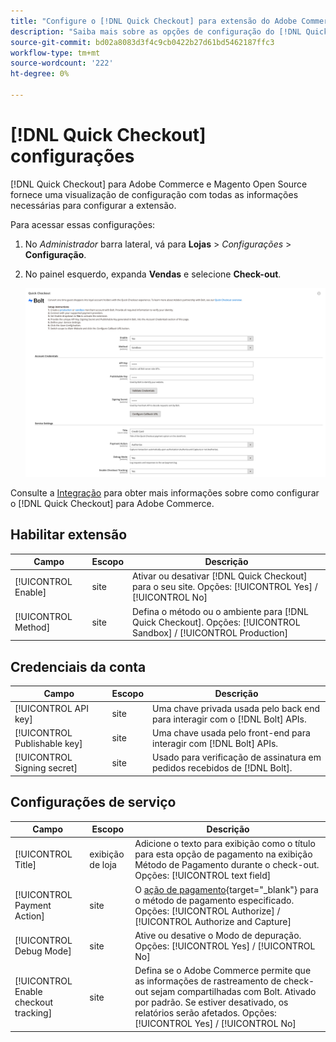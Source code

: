 ```yaml
---
title: "Configure o [!DNL Quick Checkout] para extensão do Adobe Commerce"
description: "Saiba mais sobre as opções de configuração do [!DNL Quick Checkout] e como integrar e configurar com êxito a extensão."
source-git-commit: bd02a8083d3f4c9cb0422b27d61bd5462187ffc3
workflow-type: tm+mt
source-wordcount: '222'
ht-degree: 0%

---
```



# [!DNL Quick Checkout] configurações

[!DNL Quick Checkout] para Adobe Commerce e Magento Open Source fornece uma visualização de configuração com todas as informações necessárias para configurar a extensão.

Para acessar essas configurações:

1. No _Administrador_ barra lateral, vá para **Lojas** > _Configurações_ > **Configuração**.
1. No painel esquerdo, expanda **Vendas** e selecione **Check-out**.

   ![Check-out rápido](assets/quick-checkout-main-view-react.png)

Consulte a [Integração](../quick-checkout/onboarding.md) para obter mais informações sobre como configurar o [!DNL Quick Checkout] para Adobe Commerce.

## Habilitar extensão

| Campo | Escopo | Descrição |
|---|---|---|
| [!UICONTROL Enable] | site | Ativar ou desativar [!DNL Quick Checkout] para o seu site. Opções: [!UICONTROL Yes] / [!UICONTROL No] |
| [!UICONTROL Method] | site | Defina o método ou o ambiente para [!DNL Quick Checkout]. Opções: [!UICONTROL Sandbox] / [!UICONTROL Production] |

## Credenciais da conta

| Campo | Escopo | Descrição |
|---|---|---|
| [!UICONTROL API key] | site | Uma chave privada usada pelo back end para interagir com o [!DNL Bolt] APIs. |
| [!UICONTROL Publishable key] | site | Uma chave usada pelo front-end para interagir com [!DNL Bolt] APIs. |
| [!UICONTROL Signing secret] | site | Usado para verificação de assinatura em pedidos recebidos de [!DNL Bolt]. |

## Configurações de serviço

| Campo | Escopo | Descrição |
|---|---|---|
| [!UICONTROL Title] | exibição de loja | Adicione o texto para exibição como o título para esta opção de pagamento na exibição Método de Pagamento durante o check-out. Opções: [!UICONTROL text field] |
| [!UICONTROL Payment Action] | site | O [ação de pagamento](https://docs.magento.com/user-guide/configuration/sales/payment-methods.html#payment-actions){target=&quot;_blank&quot;} para o método de pagamento especificado. Opções: [!UICONTROL Authorize] / [!UICONTROL Authorize and Capture] |
| [!UICONTROL Debug Mode] | site | Ative ou desative o Modo de depuração. Opções: [!UICONTROL Yes] / [!UICONTROL No] |
| [!UICONTROL Enable checkout tracking] | site | Defina se o Adobe Commerce permite que as informações de rastreamento de check-out sejam compartilhadas com Bolt. Ativado por padrão. Se estiver desativado, os relatórios serão afetados. Opções: [!UICONTROL Yes] / [!UICONTROL No] |
